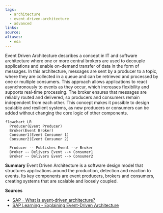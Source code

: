 ```yaml
---
tags:
  - architecture
  - event-driven-architecture
  - advanced
links:
source:
aliases:
  - eda
---
```

Event Driven Architecture describes a concept in IT and software architecture where one or more central brokers are used to decouple applications and enable on-demand transfer of data in the form of messages. In this architecture, messages are sent by a producer to a topic, where they are collected in a queue and can be retrieved and processed by one or multiple consumers. This approach allows applications to react asynchronously to events as they occur, which increases flexibility and supports real-time processing. The broker ensures that messages are reliably routed and delivered, so producers and consumers remain independent from each other. This concept makes it possible to design scalable and resilient systems, as new producers or consumers can be added without changing the core logic of other components.
```mermaid
flowchart LR
  Producer(Event Producer)
  Broker(Event Broker)
  Consumer1(Event Consumer 1)
  Consumer2(Event Consumer 2)

  Producer -- Publishes Event --> Broker
  Broker -- Delivers Event --> Consumer1
  Broker -- Delivers Event --> Consumer2
```

**Summary**
Event Driven Architecture is a software design model that structures applications around the production, detection and reaction to events. Its key components are event producers, brokers and consumers, creating systems that are scalable and loosely coupled.

**Sources**
- [SAP - What is event-driven architecture?](https://www.sap.com/products/technology-platform/what-is-event-driven-architecture.html)
- [SAP Learning - Explaining Event-Driven Architecture](https://learning.sap.com/learning-journeys/discovering-event-driven-integration-with-sap-integration-suite-advanced-event-mesh/explaining-event-driven-architecture_d02a51bb-1ce4-4c2d-a25d-8b9c9198ffd2)